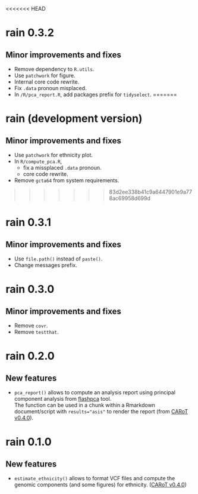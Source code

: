<<<<<<< HEAD
# rain 0.3.2

## Minor improvements and fixes

* Remove dependency to `R.utils`.
* Use `patchwork` for figure.
* Internal core code rewrite.
* Fix `.data` pronoun misplaced.
* In `/R/pca_report.R`, add packages prefix for `tidyselect`.
=======
# rain (development version)

## Minor improvements and fixes

* Use `patchwork` for ethnicity plot.
* In `R/compute_pca.R`, 
    - fix a missplaced `.data` pronoun.
    - core code rewrite.
* Remove `gcta64` from system requirements.
>>>>>>> 83d2ee338b41c9a6447901e9a778ac69958d699d

# rain 0.3.1

## Minor improvements and fixes

* Use `file.path()` instead of `paste()`.
* Change messages prefix.

# rain 0.3.0

## Minor improvements and fixes

- Remove `covr`.
- Remove `testthat`.

# rain 0.2.0

## New features

* `pca_report()` allows to compute an analysis report using principal
    component analysis from
    [flashpca](https://github.com/gabraham/flashpca) tool.  
    The function can be used in a chunk within a Rmarkdown
    document/script with `results="asis"` to render the report 
    (from [CARoT v0.4.0](https://github.com/omicsr/CARoT/tree/v0.4.0)).

# rain 0.1.0

## New features

* `estimate_ethnicity()` allows to format VCF files and compute the
    genomic components (and some figures) for ethnicity. ([CARoT v0.4.0](https://github.com/omicsr/CARoT/tree/v0.4.0))
